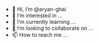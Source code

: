- 👋 Hi, I’m @aryan-ghai
- 👀 I’m interested in ...
- 🌱 I’m currently learning ...
- 💞️ I’m looking to collaborate on ...
- 📫 How to reach me ...

<!---
aryan-ghai/aryan-ghai is a ✨ special ✨ repository because its `README.md` (this file) appears on your GitHub profile.
You can click the Preview link to take a look at your changes.
--->
